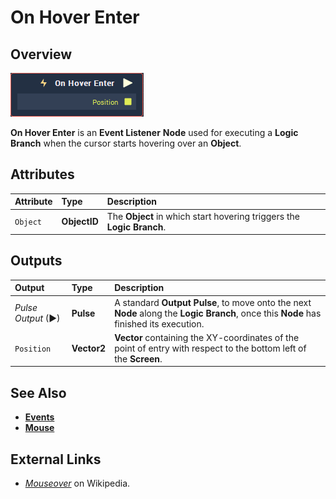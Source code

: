 # On Hover Enter

## Overview

![The On Hover Enter Node.](../../../.gitbook/assets/node-on-hover-enter.png)

**On Hover Enter** is an **Event Listener** **Node** used for executing a **Logic Branch** when the cursor starts hovering over an **Object**.

## Attributes

| Attribute | Type | Description |
| :--- | :--- | :--- |
| `Object` | **ObjectID** | The **Object** in which start hovering triggers the **Logic Branch**. |

## Outputs

| Output | Type | Description |
| :--- | :--- | :--- |
| _Pulse Output_ \(►\) | **Pulse** | A standard **Output Pulse**, to move onto the next **Node** along the **Logic Branch**, once this **Node** has finished its execution. |
| `Position` | **Vector2** | **Vector** containing the XY-coordinates of the point of entry with respect to the bottom left of the **Screen**. |

## See Also

* [**Events**](../)
* [**Mouse**](./)

## External Links

* [_Mouseover_](https://en.wikipedia.org/wiki/Mouseover) on Wikipedia.

